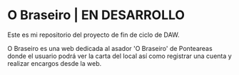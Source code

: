 
# O Braseiro | EN DESARROLLO

Este es mi repositorio del proyecto de fin de ciclo de DAW.

O Braseiro es una web dedicada al asador 'O Braseiro' de Ponteareas donde el usuario podrá ver la carta del local así como registrar una cuenta y realizar encargos desde la web.
